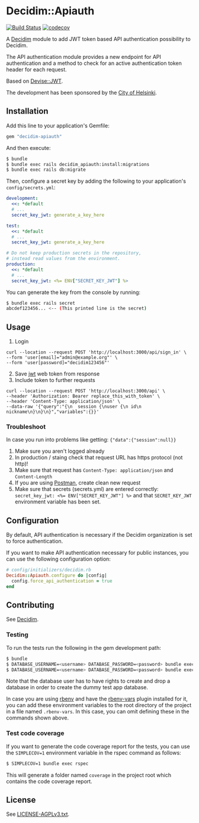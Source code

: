 # Decidim::Apiauth

[![Build Status](https://github.com/mainio/decidim-module-apiauth/actions/workflows/ci_apiauth.yml/badge.svg)](https://github.com/mainio/decidim-module-apiauth/actions)
[![codecov](https://codecov.io/gh/mainio/decidim-module-apiauth/branch/master/graph/badge.svg)](https://codecov.io/gh/mainio/decidim-module-apiauth)

A [Decidim](https://github.com/decidim/decidim) module to add JWT token based
API authentication possibility to Decidim.

The API authentication module provides a new endpoint for API authentication and
a method to check for an active authentication token header for each request.

Based on [Devise::JWT](https://github.com/waiting-for-dev/devise-jwt).

The development has been sponsored by the
[City of Helsinki](https://www.hel.fi/).

## Installation

Add this line to your application's Gemfile:

```ruby
gem "decidim-apiauth"
```

And then execute:

```bash
$ bundle
$ bundle exec rails decidim_apiauth:install:migrations
$ bundle exec rails db:migrate
```

Then, configure a secret key by adding the following to your application's
`config/secrets.yml`:

```yaml
development:
  <<: *default
  # ...
  secret_key_jwt: generate_a_key_here

test:
  <<: *default
  # ...
  secret_key_jwt: generate_a_key_here

# Do not keep production secrets in the repository,
# instead read values from the environment.
production:
  <<: *default
  # ...
  secret_key_jwt: <%= ENV["SECRET_KEY_JWT"] %>
```

You can generate the key from the console by running:

```bash
$ bundle exec rails secret
abcdef123456... <-- (This printed line is the secret)
```

## Usage

1. Login
```
curl --location --request POST 'http://localhost:3000/api/sign_in' \
--form 'user[email]="admin@example.org"' \
--form 'user[password]="decidim123456"'
```
2. Save [jwt](https://jwt.io/introduction) web token from response
3. Include token to further requests
```
curl --location --request POST 'http://localhost:3000/api' \
--header 'Authorization: Bearer replace_this_with_token' \
--header 'Content-Type: application/json' \
--data-raw '{"query":"{\n  session {\nuser {\n id\n nickname\n}\n}\n}","variables":{}}'
```

### Troubleshoot

In case you run into problems like getting: `` {"data":{"session":null}} ``

1. Make sure you aren't logged already
2. In production / staing check that request URL has https protocol (not http)!
3. Make sure that request has ```Content-Type: application/json``` and ```Content-Length```
4. If you are using [Postman](https://www.postman.com/), create clean new request
5. Make sure that secrets (secrets.yml) are entered correctly:
``
secret_key_jwt: <%= ENV["SECRET_KEY_JWT"] %>
``
and that ``SECRET_KEY_JWT`` environment variable has been set.

## Configuration

By default, API authentication is necessary if the Decidim organization is set
to force authentication.

If you want to make API authentication necessary for public instances, you can
use the following configuration option:

```ruby
# config/initializers/decidim.rb
Decidim::Apiauth.configure do |config|
  config.force_api_authentication = true
end
```

## Contributing

See [Decidim](https://github.com/decidim/decidim).

### Testing

To run the tests run the following in the gem development path:

```bash
$ bundle
$ DATABASE_USERNAME=<username> DATABASE_PASSWORD=<password> bundle exec rake test_app
$ DATABASE_USERNAME=<username> DATABASE_PASSWORD=<password> bundle exec rspec
```

Note that the database user has to have rights to create and drop a database in
order to create the dummy test app database.

In case you are using [rbenv](https://github.com/rbenv/rbenv) and have the
[rbenv-vars](https://github.com/rbenv/rbenv-vars) plugin installed for it, you
can add these environment variables to the root directory of the project in a
file named `.rbenv-vars`. In this case, you can omit defining these in the
commands shown above.

### Test code coverage

If you want to generate the code coverage report for the tests, you can use
the `SIMPLECOV=1` environment variable in the rspec command as follows:

```bash
$ SIMPLECOV=1 bundle exec rspec
```

This will generate a folder named `coverage` in the project root which contains
the code coverage report.

## License

See [LICENSE-AGPLv3.txt](LICENSE-AGPLv3.txt).
